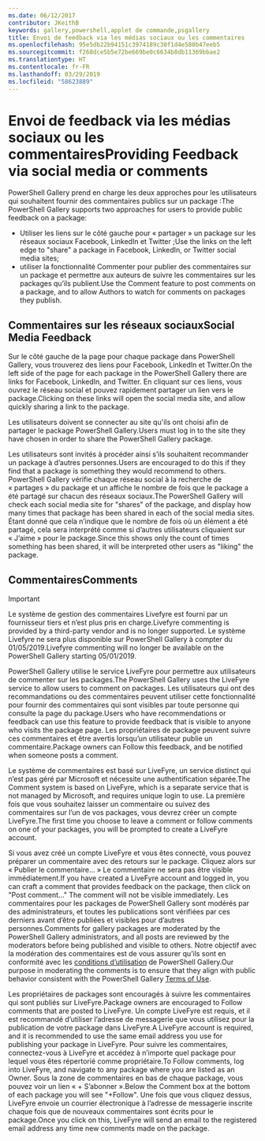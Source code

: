 ```yaml
---
ms.date: 06/12/2017
contributor: JKeithB
keywords: gallery,powershell,applet de commande,psgallery
title: Envoi de feedback via les médias sociaux ou les commentaires
ms.openlocfilehash: 95e5db22b94151c3974189c30f1d4e580b47eeb5
ms.sourcegitcommit: f268dce5b5e72be669be0c6634b8db11369bbae2
ms.translationtype: HT
ms.contentlocale: fr-FR
ms.lasthandoff: 03/29/2019
ms.locfileid: "58623889"
---
```

# <a name="providing-feedback-via-social-media-or-comments"></a><span data-ttu-id="c7584-103">Envoi de feedback via les médias sociaux ou les commentaires</span><span class="sxs-lookup"><span data-stu-id="c7584-103">Providing Feedback via social media or comments</span></span>

<span data-ttu-id="c7584-104">PowerShell Gallery prend en charge les deux approches pour les utilisateurs qui souhaitent fournir des commentaires publics sur un package :</span><span class="sxs-lookup"><span data-stu-id="c7584-104">The PowerShell Gallery supports two approaches for users to provide public feedback on a package:</span></span>

- <span data-ttu-id="c7584-105">Utiliser les liens sur le côté gauche pour « partager » un package sur les réseaux sociaux Facebook, LinkedIn et Twitter ;</span><span class="sxs-lookup"><span data-stu-id="c7584-105">Use the links on the left edge to "share" a package in Facebook, LinkedIn, or Twitter social media sites;</span></span>
- <span data-ttu-id="c7584-106">utiliser la fonctionnalité Commenter pour publier des commentaires sur un package et permettre aux auteurs de suivre les commentaires sur les packages qu’ils publient.</span><span class="sxs-lookup"><span data-stu-id="c7584-106">Use the Comment feature to post comments on a package, and to allow Authors to watch for comments on packages they publish.</span></span>

## <a name="social-media-feedback"></a><span data-ttu-id="c7584-107">Commentaires sur les réseaux sociaux</span><span class="sxs-lookup"><span data-stu-id="c7584-107">Social Media Feedback</span></span>

<span data-ttu-id="c7584-108">Sur le côté gauche de la page pour chaque package dans PowerShell Gallery, vous trouverez des liens pour Facebook, LinkedIn et Twitter.</span><span class="sxs-lookup"><span data-stu-id="c7584-108">On the left side of the page for each package in the PowerShell Gallery there are links for Facebook, LinkedIn, and Twitter.</span></span>
<span data-ttu-id="c7584-109">En cliquant sur ces liens, vous ouvrez le réseau social et pouvez rapidement partager un lien vers le package.</span><span class="sxs-lookup"><span data-stu-id="c7584-109">Clicking on these links will open the social media site, and allow quickly sharing a link to the package.</span></span>

<span data-ttu-id="c7584-110">Les utilisateurs doivent se connecter au site qu'ils ont choisi afin de partager le package PowerShell Gallery.</span><span class="sxs-lookup"><span data-stu-id="c7584-110">Users must log in to the site they have chosen in order to share the PowerShell Gallery package.</span></span>

<span data-ttu-id="c7584-111">Les utilisateurs sont invités à procéder ainsi s’ils souhaitent recommander un package à d’autres personnes.</span><span class="sxs-lookup"><span data-stu-id="c7584-111">Users are encouraged to do this if they find that a package is something they would recommend to others.</span></span>
<span data-ttu-id="c7584-112">PowerShell Gallery vérifie chaque réseau social à la recherche de « partages » du package et un affiche le nombre de fois que le package a été partagé sur chacun des réseaux sociaux.</span><span class="sxs-lookup"><span data-stu-id="c7584-112">The PowerShell Gallery will check each social media site for "shares" of the package, and display how many times that package has been shared in each of the social media sites.</span></span>
<span data-ttu-id="c7584-113">Étant donné que cela n’indique que le nombre de fois où un élément a été partagé, cela sera interprété comme si d’autres utilisateurs cliquaient sur « J’aime » pour le package.</span><span class="sxs-lookup"><span data-stu-id="c7584-113">Since this shows only the count of times something has been shared, it will be interpreted other users as "liking" the package.</span></span>

## <a name="comments"></a><span data-ttu-id="c7584-114">Commentaires</span><span class="sxs-lookup"><span data-stu-id="c7584-114">Comments</span></span>

> [!IMPORTANT]
> <span data-ttu-id="c7584-115">Le système de gestion des commentaires Livefyre est fourni par un fournisseur tiers et n’est plus pris en charge.</span><span class="sxs-lookup"><span data-stu-id="c7584-115">Livefyre commenting is provided by a third-party vendor and is no longer supported.</span></span>
> <span data-ttu-id="c7584-116">Le système Livefyre ne sera plus disponible sur PowerShell Gallery à compter du 01/05/2019.</span><span class="sxs-lookup"><span data-stu-id="c7584-116">Livefyre commenting will no longer be available on the PowerShell Gallery starting 05/01/2019.</span></span> 

<span data-ttu-id="c7584-117">PowerShell Gallery utilise le service LiveFyre pour permettre aux utilisateurs de commenter sur les packages.</span><span class="sxs-lookup"><span data-stu-id="c7584-117">The PowerShell Gallery uses the LiveFyre service to allow users to comment on packages.</span></span>
<span data-ttu-id="c7584-118">Les utilisateurs qui ont des recommandations ou des commentaires peuvent utiliser cette fonctionnalité pour fournir des commentaires qui sont visibles par toute personne qui consulte la page du package.</span><span class="sxs-lookup"><span data-stu-id="c7584-118">Users who have recommendations or feedback can use this feature to provide feedback that is visible to anyone who visits the package page.</span></span>
<span data-ttu-id="c7584-119">Les propriétaires de package peuvent suivre ces commentaires et être avertis lorsqu’un utilisateur publie un commentaire.</span><span class="sxs-lookup"><span data-stu-id="c7584-119">Package owners can Follow this feedback, and be notified when someone posts a comment.</span></span>

<span data-ttu-id="c7584-120">Le système de commentaires est basé sur LiveFyre, un service distinct qui n’est pas géré par Microsoft et nécessite une authentification séparée.</span><span class="sxs-lookup"><span data-stu-id="c7584-120">The Comment system is based on LiveFyre, which is a separate service that is not managed by Microsoft, and requires unique login to use.</span></span>
<span data-ttu-id="c7584-121">La première fois que vous souhaitez laisser un commentaire ou suivez des commentaires sur l’un de vos packages, vous devrez créer un compte LiveFyre.</span><span class="sxs-lookup"><span data-stu-id="c7584-121">The first time you choose to leave a comment or follow comments on one of your packages, you will be prompted to create a LiveFyre account.</span></span>

<span data-ttu-id="c7584-122">Si vous avez créé un compte LiveFyre et vous êtes connecté, vous pouvez préparer un commentaire avec des retours sur le package. Cliquez alors sur « Publier le commentaire... » Le commentaire ne sera pas être visible immédiatement.</span><span class="sxs-lookup"><span data-stu-id="c7584-122">If you have created a LiveFyre account and logged in, you can craft a comment that provides feedback on the package, then click on "Post comment..." The comment will not be visible immediately.</span></span>
<span data-ttu-id="c7584-123">Les commentaires pour les packages de PowerShell Gallery sont modérés par des administrateurs, et toutes les publications sont vérifiées par ces derniers avant d’être publiées et visibles pour d’autres personnes.</span><span class="sxs-lookup"><span data-stu-id="c7584-123">Comments for gallery packages are moderated by the PowerShell Gallery administrators, and all posts are reviewed by the moderators before being published and visible to others.</span></span>
<span data-ttu-id="c7584-124">Notre objectif avec la modération des commentaires est de vous assurer qu’ils sont en conformité avec les [conditions d’utilisation](https://www.powershellgallery.com/policies/Terms) de PowerShell Gallery.</span><span class="sxs-lookup"><span data-stu-id="c7584-124">Our purpose in moderating the comments is to ensure that they align with public behavior consistent with the PowerShell Gallery [Terms of Use](https://www.powershellgallery.com/policies/Terms).</span></span>

<span data-ttu-id="c7584-125">Les propriétaires de packages sont encouragés à suivre les commentaires qui sont publiés sur LiveFyre.</span><span class="sxs-lookup"><span data-stu-id="c7584-125">Package owners are encouraged to Follow comments that are posted to LiveFyre.</span></span>
<span data-ttu-id="c7584-126">Un compte LiveFyre est requis, et il est recommandé d’utiliser l’adresse de messagerie que vous utilisez pour la publication de votre package dans LiveFyre.</span><span class="sxs-lookup"><span data-stu-id="c7584-126">A LiveFyre account is required, and it is recommended to use the same email address you use for publishing your package in LiveFyre.</span></span>
<span data-ttu-id="c7584-127">Pour suivre les commentaires, connectez-vous à LiveFyre et accédez à n’importe quel package pour lequel vous êtes répertorié comme propriétaire.</span><span class="sxs-lookup"><span data-stu-id="c7584-127">To Follow comments, log into LiveFyre, and navigate to any package where you are listed as an Owner.</span></span>
<span data-ttu-id="c7584-128">Sous la zone de commentaires en bas de chaque package, vous pouvez voir un lien « + S’abonner ».</span><span class="sxs-lookup"><span data-stu-id="c7584-128">Below the Comment box at the bottom of each package you will see "+Follow".</span></span>
<span data-ttu-id="c7584-129">Une fois que vous cliquez dessus, LiveFyre envoie un courrier électronique à l’adresse de messagerie inscrite chaque fois que de nouveaux commentaires sont écrits pour le package.</span><span class="sxs-lookup"><span data-stu-id="c7584-129">Once you click on this, LiveFyre will send an email to the registered email address any time new comments made on the package.</span></span>
